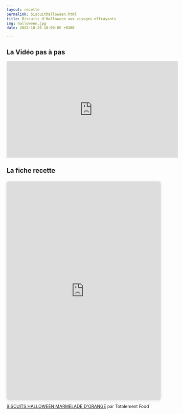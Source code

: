```yaml
---
layout: recette
permalink: biscuithalloween.html
title: Biscuits d'Halloween aux visages effrayants
img: halloween.jpg
date: 2022-10-26 10:00:00 +0300

---
```


## La Vidéo pas à pas

<iframe width="560" height="315" src="https://www.youtube.com/embed/mvVjH-bCHrA" title="YouTube video player" frameborder="0" allow="accelerometer; autoplay; clipboard-write; encrypted-media; gyroscope; picture-in-picture" allowfullscreen></iframe>

## La fiche recette

<div style="position: relative; width: 100%; height: 0; padding-top: 141.4286%;
 padding-bottom: 0; box-shadow: 0 2px 8px 0 rgba(63,69,81,0.16); margin-top: 1.6em; margin-bottom: 0.9em; overflow: hidden;
 border-radius: 8px; will-change: transform;">
  <iframe loading="lazy" style="position: absolute; width: 100%; height: 100%; top: 0; left: 0; border: none; padding: 0;margin: 0;"
    src="https:&#x2F;&#x2F;www.canva.com&#x2F;design&#x2F;DAFPrcmebsA&#x2F;view?embed" allowfullscreen="allowfullscreen" allow="fullscreen">
  </iframe>
</div>
<a href="https:&#x2F;&#x2F;www.canva.com&#x2F;design&#x2F;DAFPrcmebsA&#x2F;view?utm_content=DAFPrcmebsA&amp;utm_campaign=designshare&amp;utm_medium=embeds&amp;utm_source=link" target="_blank" rel="noopener">BISCUITS HALLOWEEN MARMELADE D'ORANGE</a> par Totalement Food